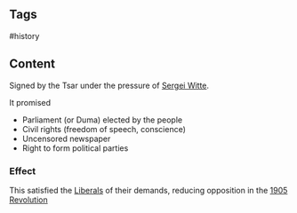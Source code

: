 ---
---

## Tags

#history

## Content

Signed by the Tsar under the pressure of [Sergei Witte](Sergei-Witte).

It promised

- Parliament (or Duma) elected by the people
- Civil rights (freedom of speech, conscience)
- Uncensored newspaper
- Right to form political parties


### Effect

This satisfied the [Liberals](1900-Russian-Opposition-Group-Liberals) of their demands, reducing opposition in the [1905 Revolution](Russian-Revolution-Of-1905)
